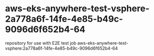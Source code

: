 # aws-eks-anywhere-test-vsphere-2a778a6f-14fe-4e85-b49c-9096d6f652b4-64
repository for use with E2E test job aws-eks-anywhere-test-vsphere:2a778a6f-14fe-4e85-b49c-9096d6f652b4-64

